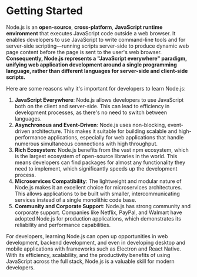 # Getting Started

Node.js is an **open-source**, **cross-platform**, **JavaScript runtime environment** that executes JavaScript code outside a web browser. It enables developers to use JavaScript to write command-line tools and for server-side scripting—running scripts server-side to produce dynamic web page content before the page is sent to the user's web browser. **Consequently, Node.js represents a "JavaScript everywhere" paradigm, unifying web application development around a single programming language, rather than different languages for server-side and client-side scripts.**

Here are some reasons why it's important for developers to learn Node.js:

1. **JavaScript Everywhere**: Node.js allows developers to use JavaScript both on the client and server-side. This can lead to efficiency in development processes, as there's no need to switch between languages.
2. **Asynchronous and Event-Driven**: Node.js uses non-blocking, event-driven architecture. This makes it suitable for building scalable and high-performance applications, especially for web applications that handle numerous simultaneous connections with high throughput.
3. **Rich Ecosystem**: Node.js benefits from the vast npm ecosystem, which is the largest ecosystem of open-source libraries in the world. This means developers can find packages for almost any functionality they need to implement, which significantly speeds up the development process.
4. **Microservices Compatibility**: The lightweight and modular nature of Node.js makes it an excellent choice for microservices architectures. This allows applications to be built with smaller, intercommunicating services instead of a single monolithic code base.
5. **Community and Corporate Support**: Node.js has strong community and corporate support. Companies like Netflix, PayPal, and Walmart have adopted Node.js for production applications, which demonstrates its reliability and performance capabilities.

For developers, learning Node.js can open up opportunities in web development, backend development, and even in developing desktop and mobile applications with frameworks such as Electron and React Native. With its efficiency, scalability, and the productivity benefits of using JavaScript across the full stack, Node.js is a valuable skill for modern developers.
